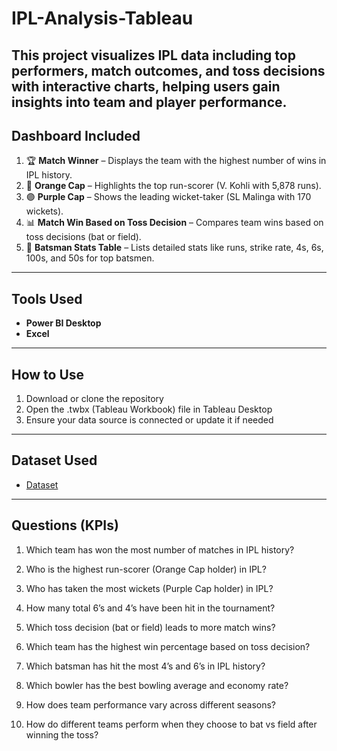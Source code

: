 # IPL-Analysis-Tableau
This project visualizes IPL data including top performers, match outcomes, and toss decisions with interactive charts, helping users gain insights into team and player performance. 
---
## Dashboard Included

1. 🏆 **Match Winner** – Displays the team with the highest number of wins in IPL history.
2. 🧢 **Orange Cap** – Highlights the top run-scorer (V. Kohli with 5,878 runs).
3. 🟣 **Purple Cap** – Shows the leading wicket-taker (SL Malinga with 170 wickets).
4. 📊 **Match Win Based on Toss Decision** – Compares team wins based on toss decisions (bat or field).
5. 👕 **Batsman Stats Table** – Lists detailed stats like runs, strike rate, 4s, 6s, 100s, and 50s for top batsmen.


---
## Tools Used
- **Power BI Desktop**
- **Excel**

---
## How to Use
1. Download or clone the repository
2. Open the .twbx (Tableau Workbook) file in Tableau Desktop
3. Ensure your data source is connected or update it if needed


---
## Dataset Used
- <a href="https://github.com/SHREYAK124/IPL-Analysis-Tableau/tree/main/Raw%20Data">Dataset</a>

---
## Questions (KPIs)
 1. Which team has won the most number of matches in IPL history?

 2. Who is the highest run-scorer (Orange Cap holder) in IPL?

 3. Who has taken the most wickets (Purple Cap holder) in IPL?

 4. How many total 6’s and 4’s have been hit in the tournament?

 5. Which toss decision (bat or field) leads to more match wins?

 6. Which team has the highest win percentage based on toss decision?

 7. Which batsman has hit the most 4’s and 6’s in IPL history?

 8. Which bowler has the best bowling average and economy rate?

 9. How does team performance vary across different seasons?

 10. How do different teams perform when they choose to bat vs field after winning the toss?


